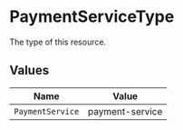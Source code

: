 # PaymentServiceType

The type of this resource.


## Values

| Name             | Value            |
| ---------------- | ---------------- |
| `PaymentService` | payment-service  |